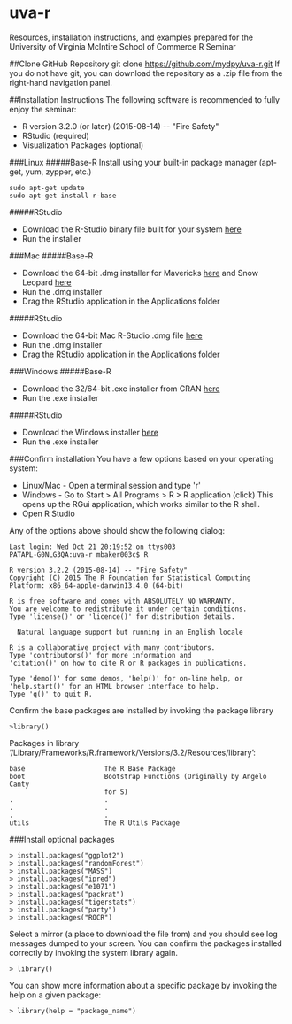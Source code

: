# uva-r
Resources, installation instructions, and examples prepared for the University of Virginia McIntire School of Commerce R Seminar

##Clone GitHub Repository
	git clone https://github.com/mydpy/uva-r.git
If you do not have git, you can download the repository as a .zip file from the right-hand navigation panel. 

##Installation Instructions
The following software is recommended to fully enjoy the seminar:

* R version 3.2.0 (or later) (2015-08-14) -- "Fire Safety"
* RStudio (required)
* Visualization Packages (optional)


###Linux
#####Base-R
Install using your built-in package manager (apt-get, yum, zypper, etc.)

	sudo apt-get update
    sudo apt-get install r-base		

#####RStudio

* Download the R-Studio binary file built for your system [here](https://www.rstudio.com/products/rstudio/download/)
* Run the installer 

###Mac
#####Base-R

* Download the 64-bit .dmg installer for Mavericks [here](http://cran.us.r-project.org/bin/macosx/R-3.2.2.pkg) and Snow Leopard [here](http://cran.us.r-project.org/bin/macosx/R-3.2.1-snowleopard.pkg)
* Run the .dmg installer
* Drag the RStudio application in the Applications folder

#####RStudio

* Download the 64-bit Mac R-Studio .dmg file [here](https://www.rstudio.com/products/rstudio/download/)
* Run the .dmg installer
* Drag the RStudio application in the Applications folder

###Windows 
#####Base-R

* Download the 32/64-bit .exe installer from CRAN [here](http://cran.us.r-project.org/bin/windows/base/R-3.2.2-win.exe)
* Run the .exe installer

#####RStudio 

* Download the Windows installer [here](https://download1.rstudio.org/RStudio-0.99.486.exe)
* Run the .exe installer

###Confirm installation
You have a few options based on your operating system: 

* Linux/Mac - Open a terminal session and type 'r'
* Windows - Go to Start > All Programs > R > R application (click)
	This opens up the RGui application, which works similar to the R shell. 
* Open R Studio

Any of the options above should show the following dialog:

	Last login: Wed Oct 21 20:19:52 on ttys003
	PATAPL-G0NLG3QA:uva-r mbaker003c$ R
	
	R version 3.2.2 (2015-08-14) -- "Fire Safety"
	Copyright (C) 2015 The R Foundation for Statistical Computing
	Platform: x86_64-apple-darwin13.4.0 (64-bit)
	
	R is free software and comes with ABSOLUTELY NO WARRANTY.
	You are welcome to redistribute it under certain conditions.
	Type 'license()' or 'licence()' for distribution details.
	
	  Natural language support but running in an English locale
	  
	R is a collaborative project with many contributors.
	Type 'contributors()' for more information and
	'citation()' on how to cite R or R packages in publications.
	
	Type 'demo()' for some demos, 'help()' for on-line help, or
	'help.start()' for an HTML browser interface to help.
	Type 'q()' to quit R.

Confirm the base packages are installed by invoking the package library

	>library()

Packages in library ‘/Library/Frameworks/R.framework/Versions/3.2/Resources/library’:

	base                    The R Base Package
	boot                    Bootstrap Functions (Originally by Angelo Canty
	                        for S)
	.						.
	.						.	
	.						.
	utils                   The R Utils Package

###Install optional packages

	> install.packages("ggplot2")   
	> install.packages("randomForest")   
	> install.packages("MASS")
	> install.packages("ipred")
	> install.packages("e1071")
	> install.packages("packrat")
	> install.packages("tigerstats")
	> install.packages("party")
	> install.packages("ROCR")

Select a mirror (a place to download the file from) and you should see log messages dumped to your screen. 
You can confirm the packages installed correctly by invoking the system library again. 

	> library()

You can show more information about a specific package by invoking the help on a given package:

	> library(help = "package_name")


